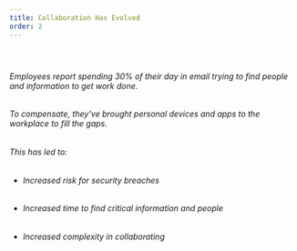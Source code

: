 ```yaml
---
title: Collaboration Has Evolved
order: 2
---
```



#### &nbsp;

###### Employees report spending 30% of their day in email trying to find people and information to get work done.

###### To compensate, they've brought personal devices and apps to the workplace to fill the gaps.

###### This has led to:

* ###### Increased risk for security breaches
* ###### Increased time to find critical information and people
* ###### Increased complexity in collaborating